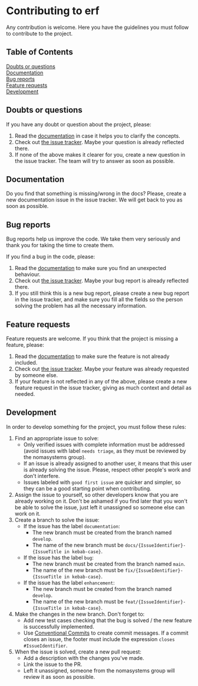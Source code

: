 # Contributing to erf

Any contribution is welcome. Here you have the guidelines you must follow to contribute to the project.

## Table of Contents  
[Doubts or questions](#doubts-or-questions)  
[Documentation](#documentation)  
[Bug reports](#bug-reports)  
[Feature requests](#feature-requests)  
[Development](#development)

## Doubts or questions

If you have any doubt or question about the project, please:

1. Read the [documentation](README.md) in case it helps you to clarify the concepts.
2. Check out [the issue tracker](https://github.com/nomasystems/erf/issues?q=is%3Aissue+label%3Aquestion). Maybe your question is already reflected there.
3. If none of the above makes it clearer for you, create a new question in the issue tracker. The team will try to answer as soon as possible.

## Documentation

Do you find that something is missing/wrong in the docs? Please, create a new documentation issue in the issue tracker. We will get back to you as soon as possible.

## Bug reports

Bug reports help us improve the code. We take them very seriously and thank you for taking the time to create them.

If you find a bug in the code, please:
 
1. Read the [documentation](README.md) to make sure you find an unexpected behaviour.
2. Check out [the issue tracker](https://github.com/nomasystems/erf/issues?q=is%3Aissue+label%3Abug). Maybe your bug report is already reflected there.
3. If you still think this is a new bug report, please create a new bug report in the issue tracker, and make sure you fill all the fields so the person solving the problem has all the necessary information.

## Feature requests

Feature requests are welcome. If you think that the project is missing a feature, please:
 
1. Read the [documentation](README.md) to make sure the feature is not already included.
2. Check out [the issue tracker](https://github.com/nomasystems/erf/issues?q=is%3Aissue+label%3Aenhancement). Maybe your feature was already requested by someone else.
3. If your feature is not reflected in any of the above, please create a new feature request in the issue tracker, giving as much context and detail as needed.

## Development

In order to develop something for the project, you must follow these rules:

1. Find an appropriate issue to solve:
   * Only verified issues with complete information must be addressed (avoid issues with label `needs triage`, as they must be reviewed by the nomasystems group).
   * If an issue is already assigned to another user, it means that this user is already solving the issue. Please, respect other people's work and don't interfere.
   * Issues labeled with `good first issue` are quicker and simpler, so they can be a good starting point when contributing.
2. Assign the issue to yourself, so other developers know that you are already working on it. Don't be ashamed if you find later that you won't be able to solve the issue, just left it unassigned so someone else can work on it.
3. Create a branch to solve the issue:
   * If the issue has the label `documentation`:
      - The new branch must be created from the branch named `develop`.
      - The name of the new branch must be `docs/{IssueIdentifier}-{IssueTitle in kebab-case}`.
   * If the issue has the label `bug`:
      - The new branch must be created from the branch named `main`.
      - The name of the new branch must be `fix/{IssueIdentifier}-{IssueTitle in kebab-case}`.
   * If the issue has the label `enhancement`:
      - The new branch must be created from the branch named `develop`.
      - The name of the new branch must be `feat/{IssueIdentifier}-{IssueTitle in kebab-case}`.
4. Make the changes in the new branch. Don't forget to:
   * Add new test cases checking that the bug is solved / the new feature is successfully implemented.
   * Use [Conventional Commits](https://www.conventionalcommits.org/en/v1.0.0/) to create commit messages. If a commit closes an issue, the footer must include the expression `closes #IssueIdentifier`.
5. When the issue is solved, create a new pull request:
   * Add a description with the changes you've made.
   * Link the issue to the PR.
   * Left it unassigned, someone from the nomasystems group will review it as soon as possible.
